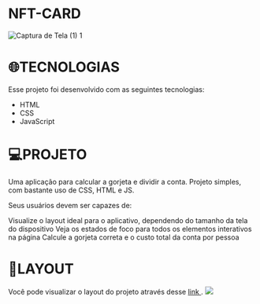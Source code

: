 # NFT-CARD
![Captura de Tela (1) 1](https://user-images.githubusercontent.com/86008369/186981145-bb15c47e-4d7d-4be7-a274-b20a80fc87b3.png)

🌐TECNOLOGIAS
=================
Esse projeto foi desenvolvido com as seguintes tecnologias:
<!--ts-->
   * HTML
   * CSS
   * JavaScript
<!--te-->

💻PROJETO
=================
Uma aplicação para calcular a gorjeta e dividir a conta. Projeto simples, com bastante uso de CSS, HTML e JS.

Seus usuários devem ser capazes de:

Visualize o layout ideal para o aplicativo, dependendo do tamanho da tela do dispositivo
Veja os estados de foco para todos os elementos interativos na página
Calcule a gorjeta correta e o custo total da conta por pessoa

📌LAYOUT
=================
Você pode visualizar o layout do projeto através desse <a href="[https://pt-br.reactjs.org](https://www.frontendmentor.io/challenges/nft-preview-card-component-SbdUL_w0U)/"> link </a>.
![](https://www.frontendmentor.io/challenges/nft-preview-card-component-SbdUL_w0U)
